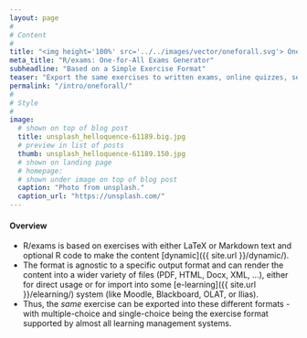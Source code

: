 ```yaml
---
layout: page
#
# Content
#
title: "<img height='100%' src='../../images/vector/oneforall.svg'> One-for-All Exams Generator"
meta_title: "R/exams: One-for-All Exams Generator"
subheadline: "Based on a Simple Exercise Format"
teaser: "Export the same exercises to written exams, online quizzes, self tests, and live voting software."
permalink: "/intro/oneforall/"
#
# Style
#
image:
  # shown on top of blog post
  title: unsplash_helloquence-61189.big.jpg
  # preview in list of posts
  thumb: unsplash_helloquence-61189.150.jpg
  # shown on landing page
  # homepage:
  # shown under image on top of blog post
  caption: "Photo from unsplash."
  caption_url: "https://unsplash.com/"
---
```


#### Overview

- R/exams is based on exercises with either LaTeX or Markdown text and
  optional R code to make the content [dynamic]({{ site.url }}/dynamic/).
- The format is agnostic to a specific output format and can render the content into a wider variety of files (PDF, HTML, Docx, XML, ...),
  either for direct usage or for import into some [e-learning]({{
  site.url }}/elearning/) system (like Moodle, Blackboard, OLAT, or Ilias).
- Thus, the _same_ exercise can be exported into these different formats - with multiple-choice and single-choice being the exercise format supported by almost all learning management systems.
